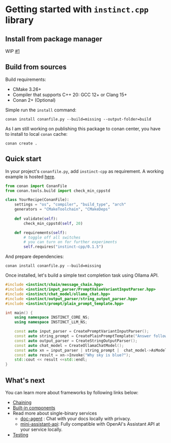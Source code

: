 # Getting started with `instinct.cpp` library

## Install from package manager

WIP [#1](https://github.com/RobinQu/instinct.cpp/issues/1)

## Build from sources

Build requirements:

* CMake 3.26+
* Compiler that supports C++ 20: GCC 12+ or Clang 15+
* Conan 2+ (Optional)

Simple run the `install` command:

```shell
conan install conanfile.py --build=missing --output-folder=build
```

As I am still working on publishing this package to conan center, you have to install to local `conan` cache:

```
conan create . 
```

## Quick start

In your project's `conanfile.py`, add `instinct-cpp` as requirement. A working example is hosted [here](https://github.com/RobinQu/instinct-cpp-examples/tree/master/quick_start_simple).

```py
from conan import ConanFile
from conan.tools.build import check_min_cppstd

class YourRecipe(ConanFile):
    settings = "os", "compiler", "build_type", "arch"
    generators = "CMakeToolchain", "CMakeDeps"
    
    def validate(self):
        check_min_cppstd(self, 20)

    def requirements(self):
        # toggle off all switches
        # you can turn on for further experiments
        self.requires("instinct-cpp/0.1.5")
```

And prepare dependencies:

```shell
conan install conanfile.py --build=missing
```

Once installed, let's build a simple text completion task using Ollama API.

```c++
#include <instinct/chain/message_chain.hpp>
#include <instinct/input_parser/PromptValueVariantInputParser.hpp>
#include <instinct/chat_model/ollama_chat.hpp>
#include <instinct/output_parser/string_output_parser.hpp>
#include <instinct/prompt/plain_prompt_template.hpp>

int main() {
    using namespace INSTINCT_CORE_NS;
    using namespace INSTINCT_LLM_NS;

    const auto input_parser = CreatePromptVariantInputParser();
    const auto string_prompt = CreatePlainPromptTemplate("Answer following question in one sentence: {question}");
    const auto output_parser = CreateStringOutputParser();
    const auto chat_model = CreateOllamaChatModel();
    const auto xn = input_parser | string_prompt |  chat_model->AsModelFunction() | output_parser;
    const auto result = xn->Invoke("Why sky is blue?");
    std::cout << result <<std::endl;
}
```

## What's next

You can learn more about frameworks by following links below:

* [Chaining](./chaining.md)
* [Built-in components](./components.md)
* Read more about single-binary services
    * [doc-agent](../modules/instinct-examples/doc-agent/README.md) : Chat with your docs locally with privacy.
    * [mini-assistant-api](../modules/instinct-examples/mini-assistant/README.md): Fully compatible with OpenAI's Assistant API at your service locally.
* [Testing](./testing.md)
